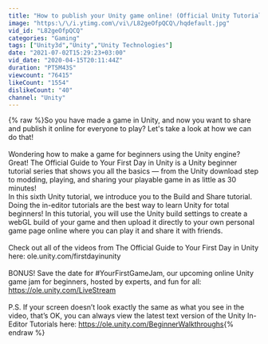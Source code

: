 ```yaml
---
title: "How to publish your Unity game online! (Official Unity Tutorial)"
image: "https:\/\/i.ytimg.com\/vi\/L82geOfpQCQ\/hqdefault.jpg"
vid_id: "L82geOfpQCQ"
categories: "Gaming"
tags: ["Unity3d","Unity","Unity Technologies"]
date: "2021-07-02T15:29:23+03:00"
vid_date: "2020-04-15T20:11:44Z"
duration: "PT5M43S"
viewcount: "76415"
likeCount: "1554"
dislikeCount: "40"
channel: "Unity"
---
```

{% raw %}So you have made a game in Unity, and now you want to share and publish it online for everyone to play? Let's take a look at how we can do that!<br /><br />Wondering how to make a game for beginners using the Unity engine? Great! The Official Guide to Your First Day in Unity is a Unity beginner tutorial series that shows you all the basics — from the Unity download step to modding, playing, and sharing your playable game in as little as 30 minutes!<br />In this sixth Unity tutorial, we introduce you to the Build and Share tutorial. Doing the in-editor tutorials are the best way to learn Unity for total beginners! In this tutorial, you will use the Unity build settings to create a webGL build of your game and then upload it directly to your own personal game page online where you can play it and share it with friends.<br /><br />Check out all of the videos from The Official Guide to Your First Day in Unity here: ole.unity.com/firstdayinunity <br /><br />BONUS! Save the date for #YourFirstGameJam, our upcoming online Unity game jam for beginners, hosted by experts, and fun for all: <a rel="nofollow" target="blank" href="https://ole.unity.com/LiveStream">https://ole.unity.com/LiveStream</a><br /><br />P.S. If your screen doesn’t look exactly the same as what you see in the video, that’s OK, you can always view the latest text version of the Unity In-Editor Tutorials here: <a rel="nofollow" target="blank" href="https://ole.unity.com/BeginnerWalkthroughs">https://ole.unity.com/BeginnerWalkthroughs</a>{% endraw %}
